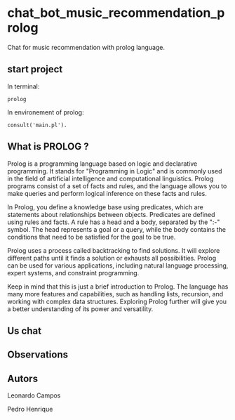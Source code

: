 # chat_bot_music_recommendation_prolog
Chat for music recommendation with prolog language.

## start project

In terminal:

~~~
prolog 
~~~

In environement of prolog:

~~~
consult('main.pl').
~~~

## What is PROLOG ?

Prolog is a programming language based on logic and declarative programming. It stands for "Programming in Logic" and is commonly used in the field of artificial intelligence and computational linguistics. Prolog programs consist of a set of facts and rules, and the language allows you to make queries and perform logical inference on these facts and rules.

In Prolog, you define a knowledge base using predicates, which are statements about relationships between objects. Predicates are defined using rules and facts. A rule has a head and a body, separated by the ":-" symbol. The head represents a goal or a query, while the body contains the conditions that need to be satisfied for the goal to be true.

Prolog uses a process called backtracking to find solutions. It will explore different paths until it finds a solution or exhausts all possibilities. Prolog can be used for various applications, including natural language processing, expert systems, and constraint programming.

Keep in mind that this is just a brief introduction to Prolog. The language has many more features and capabilities, such as handling lists, recursion, and working with complex data structures. Exploring Prolog further will give you a better understanding of its power and versatility.

## Us chat

## Observations

## Autors

Leonardo Campos </p>
Pedro Henrique
